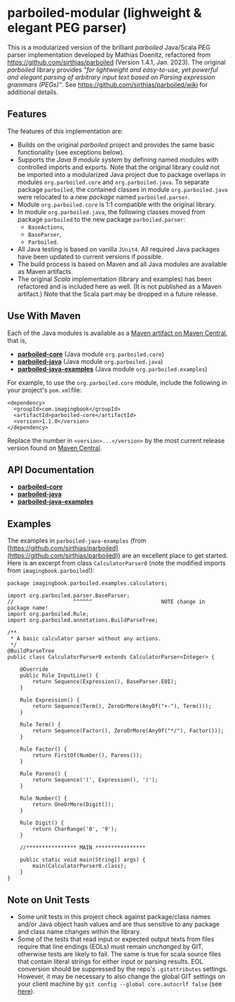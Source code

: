 # parboiled-modular (lighweight & elegant PEG parser)

This is a modularized version of the brilliant _parboiled_ Java/Scala PEG parser implementation
developed by Mathias Doenitz, refactored from https://github.com/sirthias/parboiled (Version 1.4.1, Jan. 2023).
The original *parboiled* library provides *"for lightweight and easy-to-use, yet powerful and elegant parsing of
arbitrary input text based on Parsing expression grammars (PEGs)"*. See <https://github.com/sirthias/parboiled/wiki>
for additional details.

## Features

The features of _this_ implementation are:

* Builds on the original *parboiled* project and provides the same basic functionality (see exceptions below).
* Supports the *Java 9 module system* by defining named modules with controlled imports and exports. 
  Note that the original library could not be imported into a modularized Java project due to package overlaps
  in modules `org.parboiled.core` and ``org.parboiled.java``. To separate package `parboiled`, the contained classes
  in module `org.parboiled.java` were relocated to a _new package_ named `parboiled.parser`.
* Module `org.parboiled.core` is 1:1 compatible with the original library.
* In module `org.parboiled.java`, the following classes moved from package `parboiled` to the new package `parboiled.parser`:
  * `BaseActions`,
  * `BaseParser`,
  * `Parboiled`.
* All Java testing is based on vanilla `JUnit4`. All required Java packages have been updated to current versions if possible.
* The build process is based on Maven and all Java modules are available as Maven artifacts.
* The original *Scala* implementation (library and examples) has been refactored and is included here as well. (It is not
  published as a Maven artifact.) Note that the Scala part may be dropped in a future release.

## Use With Maven

Each of the Java modules is available as a 
[Maven artifact on Maven Central](https://search.maven.org/search?q=g:com.imagingbook), that is,

* [**parboiled-core**](https://mvnrepository.com/artifact/com.imagingbook/parboiled-core)
  (Java module `org.parboiled.core`)
* [**parboiled-java**](https://mvnrepository.com/artifact/com.imagingbook/parboiled-java)
  (Java module `org.parboiled.java`)
* [**parboiled-java-examples**](https://mvnrepository.com/artifact/com.imagingbook/parboiled-java-examples)
   (Java module `org.parboiled.examples`)

For example, to use the `org.parboiled.core` module, include the following in your
project's `pom.xml`file:
```
<dependency>
  <groupId>com.imagingbook</groupId>
  <artifactId>parboiled-core</artifactId>
  <version>1.1.0</version>
</dependency>
```
Replace the number in `<version>...</version>` by the most current release version found on 
[Maven Central](https://mvnrepository.com/artifact/com.imagingbook/parboiled-core).



## API Documentation

* [**parboiled-core**](https://imagingbook.github.io/parboiled-modular/parboiled-core/javadoc)
* [**parboiled-java**](https://imagingbook.github.io/parboiled-modular/parboiled-java/javadoc)
* [**parboiled-java-examples**](https://imagingbook.github.io/parboiled-modular/parboiled-java-examples/javadoc)


## Examples

The examples in ``parboiled-java-examples`` 
(from [https://github.com/sirthias/parboiled](https://github.com/sirthias/parboiled))
are an excellent place to get started. 
Here is an excerpt from class ``CalculatorParser0`` (note the modified imports from `imagingbook.parboiled`!):
```
package imagingbook.parboiled.examples.calculators;

import org.parboiled.parser.BaseParser;
//                   ^^^^^^                      NOTE change in package name!
import org.parboiled.Rule;
import org.parboiled.annotations.BuildParseTree;

/**
 * A basic calculator parser without any actions.
 */
@BuildParseTree
public class CalculatorParser0 extends CalculatorParser<Integer> {

    @Override
    public Rule InputLine() {
        return Sequence(Expression(), BaseParser.EOI);
    }

    Rule Expression() {
        return Sequence(Term(), ZeroOrMore(AnyOf("+-"), Term()));
    }

    Rule Term() {
        return Sequence(Factor(), ZeroOrMore(AnyOf("*/"), Factor()));
    }

    Rule Factor() {
        return FirstOf(Number(), Parens());
    }

    Rule Parens() {
        return Sequence('(', Expression(), ')');
    }

    Rule Number() {
        return OneOrMore(Digit());
    }

    Rule Digit() {
        return CharRange('0', '9');
    }

    //**************** MAIN ****************

    public static void main(String[] args) {
        main(CalculatorParser0.class);
    }
}
```
  
## Note on Unit Tests

* Some unit tests in this project check against package/class names and/or Java object hash values and are thus sensitive
  to any package and class name changes within the library.
* Some of the tests that read input or expected output texts from files require
  that line endings (EOLs) must remain *unchanged* by GIT, otherwise tests are likely to fail.
  The same is true for scala source files that contain literal strings for either input or parsing results.
  EOL conversion should be suppressed by the repo's ``.gitattributes`` settings.
  However, it may be necessary to also change the global GIT settings on your client machine
  by ``git config --global core.autocrlf false`` 
  (see [here](https://docs.github.com/en/get-started/getting-started-with-git/configuring-git-to-handle-line-endings)).
